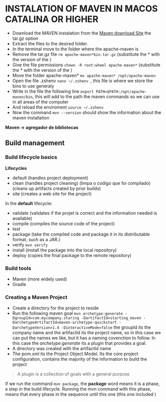 # INSTALATION OF MAVEN IN MACOS CATALINA OR HIGHER

- Download the MAVEN instalation from the [Maven download Site](https://maven.apache.org/download.cgi) the tar.gz option
- Extract the files to the desired folder.
- In the terminal move to the folder where the apache-maven is
- Remove the tar.gz file `rm apache-maven*bin.tar.gz` (substitute the * with the version of the )
- Give the file permissions `chown -R root:wheel apache-maven*` (substitute the * with the version of the )
- Move the folder apache-maven* `mv apache-maven* /opt/apache-maven`
- Open the file .zshenv `nano ~/.zshenv `, this file is where we store the bins to use generaly
- Write in the file the following line `export PATH=$PATH:/opt/apache-maven/bin`, this will add to the path the maven commands so we can use in all areas of the computer
- And reload the enviroment `source ~/.zshenv `
- Now the command `mvn --version` should show the information about the maven installation

**Maven -> agregador de bibliotecas**

## Build management 

### Build lifecycle basics

**Lifecycles** 
- default (handles project deployment)
- clean (handles project cleaning) (limpa o codigo que foi compilado) (cleans up artifacts created by prior builds)
- site (creates a web site for the project)

In the **default** lifecycle:
- validate (validates if the projet is correct and the information needed is available)
- compile (compiles the source code of the project)
- test 
- package (take the compiled code and package it in its distributable format, such as a JAR.)
- verify `mvn verify`
- install (install the package into the local repository)
- deploy (copies the final package to the remote repository)


### Build tools

- Maven (more widely used)
- Gradle


### Creating a Maven Project

- Create a directory for the project to reside
- Run the following maven goal `mvn archetype:generate -DgroupId=com.mycompany.staring -DartifactId=starting_maven -DarchetypeArtifactId=maven-archetype-quickstart -DarchetypeVersion=1.4 -DinteractiveMode=false` the groupId its the company name and the artifactId its the project name, so in this case we can put the names we like, but it has a naming covenction to follow. In this case the _archetype:generate_ its a plugin that provides a goal.
- A directory was created with the artifactId name 
- The pom.xml its the Project Object Model. Its the core project configuration, contains the majority of the information to build the project
> A plugin is a collection of goals with a general purpose

If we run the command `mvn package`, the **package** word means it is a phase, a step in the build lifecycle. Running the mvn command with this phase, means that every phase in the sequence until this one (this one included )

